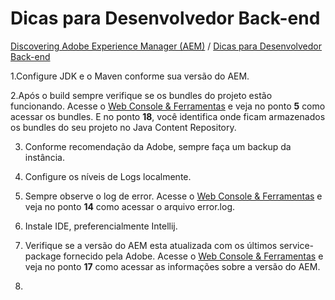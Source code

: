 Dicas para Desenvolvedor Back-end
=========

[Discovering Adobe Experience Manager (AEM)](README.md) / [Dicas para Desenvolvedor Back-end](dicas-para-desenvolvedor-back-end.md)

1.Configure JDK e o Maven conforme sua versão do AEM.

2.Após o build sempre verifique se os bundles do projeto estão funcionando. Acesse o [Web Console & Ferramentas](web-console-e-ferramentas.md) e veja no ponto **5** como acessar os bundles. E no ponto **18**, você identifica onde ficam armazenados os bundles do seu projeto no Java Content Repository.

3. Conforme recomendação da Adobe, sempre faça um backup da instância. 

4. Configure os níveis de Logs localmente.

5. Sempre observe o log de error. Acesse o [Web Console & Ferramentas](web-console-e-ferramentas.md) e veja no ponto **14** como acessar o arquivo error.log.

6. Instale IDE, preferencialmente Intellij.

7. Verifique se a versão do AEM esta atualizada com os últimos service-package fornecido pela Adobe. Acesse o [Web Console & Ferramentas](web-console-e-ferramentas.md) e veja no ponto **17** como acessar as informações sobre a versão do AEM.

8. 
